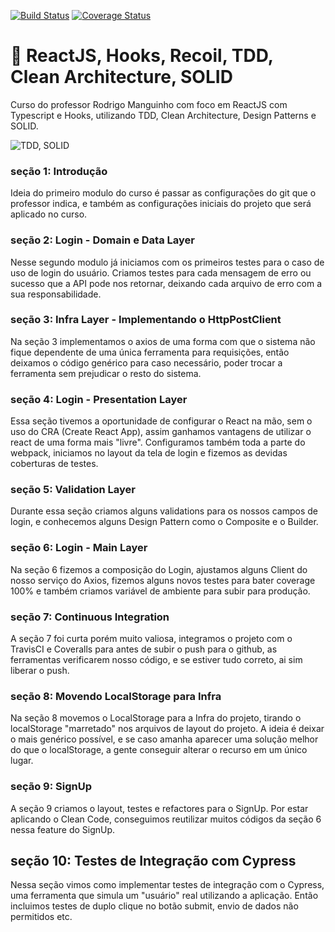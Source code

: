 [![Build Status](https://travis-ci.com/viniciusbls9/react-tdd.svg?branch=master)](https://travis-ci.com/viniciusbls9/react-tdd)
[![Coverage Status](https://coveralls.io/repos/github/viniciusbls9/react-tdd/badge.svg?branch=master)](https://coveralls.io/github/viniciusbls9/react-tdd?branch=master)
# :rocket: ReactJS, Hooks, Recoil, TDD, Clean Architecture, SOLID

Curso do professor Rodrigo Manguinho com foco em ReactJS com Typescript e Hooks, utilizando TDD, Clean Architecture, Design Patterns e SOLID.

![TDD, SOLID](https://raw.githubusercontent.com/rmanguinho/clean-react/master/public/course-logo.png)

### seção 1: Introdução

Ideia do primeiro modulo do curso é passar as configurações do git que o professor indica, e também as configurações iniciais do projeto que será aplicado no curso.

### seção 2: Login - Domain e Data Layer

Nesse segundo modulo já iniciamos com os primeiros testes para o caso de uso de login do usuário. Criamos testes para cada mensagem de erro ou sucesso que a API pode nos retornar, deixando cada arquivo de erro com a sua responsabilidade.

### seção 3:  Infra Layer - Implementando o HttpPostClient

Na seção 3 implementamos o axios de uma forma com que o sistema não fique dependente de uma única ferramenta para requisições, então deixamos o código genérico para caso necessário, poder trocar a ferramenta sem prejudicar o resto do sistema.

### seção 4: Login - Presentation Layer

Essa seção tivemos a oportunidade de configurar o React na mão, sem o uso do CRA (Create React App), assim ganhamos vantagens de utilizar o react de uma forma mais "livre". Configuramos também toda a parte do webpack, iniciamos no layout da tela de login e fizemos as devidas coberturas de testes.

### seção 5: Validation Layer

Durante essa seção criamos alguns validations para os nossos campos de login, e conhecemos alguns Design Pattern como o Composite e o Builder.

### seção 6: Login - Main Layer

Na seção 6 fizemos a composição do Login, ajustamos alguns Client do nosso serviço do Axios, fizemos alguns novos testes para bater coverage 100% e também criamos variável de ambiente para subir para produção.

### seção 7: Continuous Integration

A seção 7 foi curta porém muito valiosa, integramos o projeto com o TravisCI e Coveralls para antes de subir o push para o github, as ferramentas verificarem nosso código, e se estiver tudo correto, ai sim liberar o push.

### seção 8: Movendo LocalStorage para Infra

Na seção 8 movemos o LocalStorage para a Infra do projeto, tirando o localStorage "marretado" nos arquivos de layout do projeto. A ideia é deixar o mais genérico possível, e se caso amanha aparecer uma solução melhor do que o localStorage, a gente conseguir alterar o recurso em um único lugar.

### seção 9: SignUp

A seção 9 criamos o layout, testes e refactores para o SignUp. Por estar aplicando o Clean Code, conseguimos reutilizar muitos códigos da seção 6 nessa feature do SignUp.

## seção 10: Testes de Integração com Cypress

Nessa seção vimos como implementar testes de integração com o Cypress, uma ferramenta que simula um "usuário" real utilizando a aplicação. Então incluimos testes de duplo clique no botão submit, envio de dados não permitidos etc.